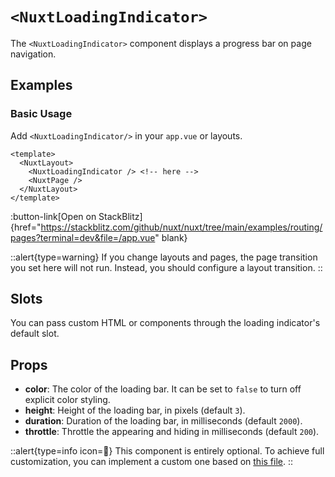 # `<NuxtLoadingIndicator>`

The `<NuxtLoadingIndicator>` component displays a progress bar on page navigation.

## Examples

### Basic Usage

Add `<NuxtLoadingIndicator/>` in your `app.vue` or layouts.

```vue [app.vue]
<template>
  <NuxtLayout>
    <NuxtLoadingIndicator /> <!-- here -->
    <NuxtPage />
  </NuxtLayout>
</template>
```

:button-link[Open on StackBlitz]{href="https://stackblitz.com/github/nuxt/nuxt/tree/main/examples/routing/pages?terminal=dev&file=/app.vue" blank}

::alert{type=warning}
If you change layouts and pages, the page transition you set here will not run. Instead, you should configure a layout transition.
::

## Slots

You can pass custom HTML or components through the loading indicator's default slot.

## Props

- **color**: The color of the loading bar. It can be set to `false` to turn off explicit color styling.
- **height**: Height of the loading bar, in pixels (default `3`).
- **duration**: Duration of the loading bar, in milliseconds (default `2000`).
- **throttle**: Throttle the appearing and hiding in milliseconds (default `200`).

::alert{type=info icon=🔎}
This component is entirely optional. To achieve full customization, you can implement a custom one based on [this file](https://github.com/nuxt/nuxt/blob/main/packages/nuxt/src/app/components/nuxt-loading-indicator.ts).
::
